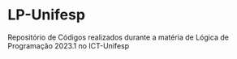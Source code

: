 # LP-Unifesp
Repositório de Códigos realizados durante a matéria de Lógica de Programação 2023.1 no ICT-Unifesp
